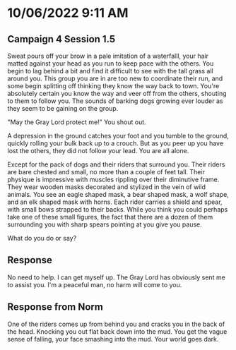 # 10/06/2022 9:11 AM
## Campaign 4 Session 1.5

Sweat pours off your brow in a pale imitation of a waterfalll, your hair matted against your head as you run to keep pace with the others.  You begin to lag behind a bit and find it difficult to see with the tall grass all around you.  This group you are in are too new to coordinate their run, and some begin splitting off thinking they know the way back to town.  You're absolutely certain you know the way and veer off from the others, shouting to them to follow you.  The sounds of barking dogs growing ever louder as they seem to be gaining on the group.

"May the Gray Lord protect me!"  You shout out.

A depression in the ground catches your foot and you tumble to the ground, quickly rolling your bulk back up to a crouch.  But as you peer up you have lost the others, they did not follow your lead.  You are all alone.

Except for the pack of dogs and their riders that surround you.  Their riders are bare chested and small, no more than a couple of feet tall.  Their physique is impressive with muscles rippling over their diminutive frame.  They wear wooden masks decorated and stylized in the vein of wild animals.   You see an eagle shaped mask, a bear shaped mask, a wolf shape, and an elk shaped mask with horns.  Each rider carries a shield and spear, with small bows strapped to their backs.  While you think you could perhaps take one of these small figures, the fact that there are a dozen of them surrounding you with sharp spears pointing at you give you pause.

What do you do or say?

## Response
No need to help. I can get myself up. The Gray Lord has obviously sent me to assist you. I'm a peaceful man, no harm will come to you.

## Response from Norm
One of the riders comes up from behind you and cracks you in the back of the head.  Knocking you out flat back down into the mud.  You get the vague sense of falling, your face smashing into the mud. Your world goes dark.